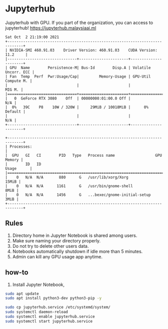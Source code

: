 # Jupyterhub
Jupyterhub with GPU. If you part of the organization, you can access to jupyterhub! https://jupyterhub.malaysiaai.ml

```text
Sat Oct  2 21:19:00 2021       
+-----------------------------------------------------------------------------+
| NVIDIA-SMI 460.91.03    Driver Version: 460.91.03    CUDA Version: 11.2     |
|-------------------------------+----------------------+----------------------+
| GPU  Name        Persistence-M| Bus-Id        Disp.A | Volatile Uncorr. ECC |
| Fan  Temp  Perf  Pwr:Usage/Cap|         Memory-Usage | GPU-Util  Compute M. |
|                               |                      |               MIG M. |
|===============================+======================+======================|
|   0  GeForce RTX 3080    Off  | 00000000:01:00.0 Off |                  N/A |
|  0%   39C    P8    10W / 320W |     29MiB / 10018MiB |      0%      Default |
|                               |                      |                  N/A |
+-------------------------------+----------------------+----------------------+
                                                                               
+-----------------------------------------------------------------------------+
| Processes:                                                                  |
|  GPU   GI   CI        PID   Type   Process name                  GPU Memory |
|        ID   ID                                                   Usage      |
|=============================================================================|
|    0   N/A  N/A       880      G   /usr/lib/xorg/Xorg                 15MiB |
|    0   N/A  N/A      1161      G   /usr/bin/gnome-shell                8MiB |
|    0   N/A  N/A      1456      G   ...bexec/gnome-initial-setup        3MiB |
+-----------------------------------------------------------------------------+
```

## Rules

1. Directory home in Jupyter Notebook is shared among users.
2. Make sure naming your directory properly.
3. Do not try to delete other users data.
4. Notebooks automatically shutdown if idle more than 5 minutes.
5. Admin can kill any GPU usage app anytime.

## how-to

1. Install Jupyter Notebook,

```bash
sudo apt update
sudo apt install python3-dev python3-pip -y

sudo cp jupyterhub.service /etc/systemd/system/
sudo systemctl daemon-reload
sudo systemctl enable jupyterhub.service 
sudo systemctl start jupyterhub.service
```
